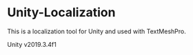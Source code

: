 # Unity-Localization
This is a localization tool for Unity and used with TextMeshPro.

Unity v2019.3.4f1
